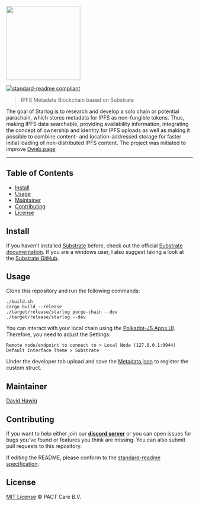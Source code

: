 <img src="https://pact.online/dist/img/starlog.png" width="200">

[![standard-readme compliant](https://img.shields.io/badge/readme%20style-standard-brightgreen.svg?style=flat-square)](https://github.com/RichardLitt/standard-readme)

> IPFS Metadata Blockchain based on Substrate

The goal of Starlog is to research and develop a solo chain or potential parachain, which stores metadata for IPFS as non-fungible tokens. Thus, making IPFS data searchable, providing availability information, integrating the concept of ownership and identity for IPFS uploads as well as making it possible to combine content- and location-addressed storage for faster initial loading of non-distributed IPFS content. The project was initiated to improve [Dweb.page](https://github.com/PACTCare/Dweb.page). 

---

## Table of Contents

- [Install](#install)
- [Usage](#usage)
- [Maintainer](#maintainer)
- [Contributing](#contributing)
- [License](#license)

## Install

If you haven’t installed [Substrate](https://www.parity.io/substrate/) before, check out the official [Substrate documentation](https://substrate.readme.io/docs/getting-started). If you are a windows user, I also suggest taking a look at the [Substrate GitHub](https://github.com/paritytech/substrate).

## Usage

Clone this repository and run the following commands:
```
./build.sh
cargo build --release
./target/release/starlog purge-chain --dev
./target/release/starlog --dev
```

You can interact with your local chain using the [Polkadot-JS Apps UI](https://polkadot.js.org/apps/).
Therefore, you need to adjust the Settings:
```
Remote node/endpoint to connect to > Local Node (127.0.0.1:9944)
Default Interface Theme > Substrate
```

Under the developer tab upload and save the [Metadata.json](https://github.com/PACTCare/Starlog/blob/master/Metadata.json) to register the custom struct. 

## Maintainer

[David Hawig](https://github.com/Noc2)

## Contributing

If you want to help either join our **[discord server](https://discord.gg/VMj7PFN)** or you can open issues for bugs you've found or features you think are missing. You can also submit pull requests to this repository.

If editing the README, please conform to the [standard-readme specification](https://github.com/RichardLitt/standard-readme).

## License
[MIT License](https://github.com/PACTCare/Starlog/blob/master/LICENSE) © PACT Care B.V.